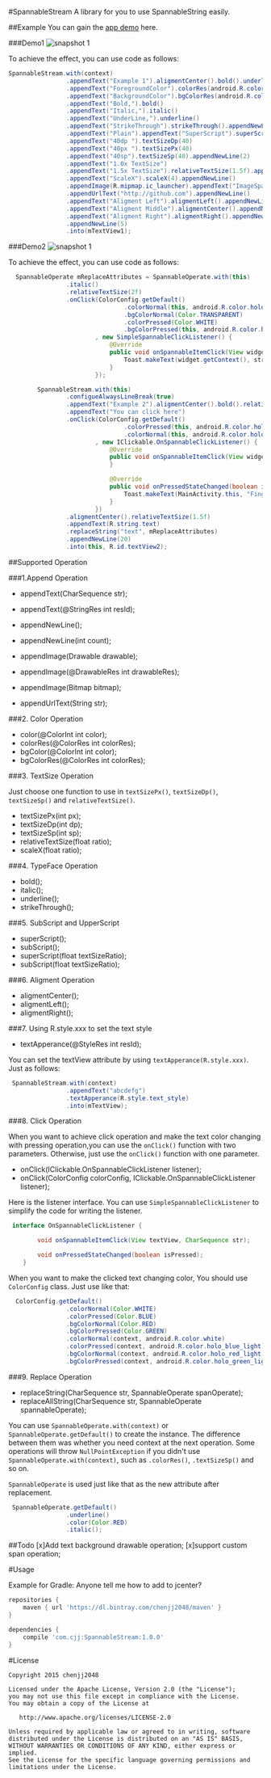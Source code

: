 #SpannableStream
A library for you to use SpannableString easily.

##Example
You can gain the [app demo](http://fir.im/tzl7) here.

###Demo1
![snapshot 1](https://raw.githubusercontent.com/chenjj2048/SpannableStream/master/snap/1.gif)

To achieve the effect, you can use code as follows:
```java
SpannableStream.with(context)
                .appendText("Example 1").aligmentCenter().bold().underline().relativeTextSize(1.5f).appendNewLine()
                .appendText("ForegroundColor").colorRes(android.R.color.holo_red_light).appendNewLine()
                .appendText("BackgroundColor").bgColorRes(android.R.color.holo_orange_light).color(Color.WHITE).appendNewLine(2)
                .appendText("Bold,").bold()
                .appendText("Italic,").italic()
                .appendText("UnderLine,").underline()
                .appendText("StrikeThrough").strikeThrough().appendNewLine().appendNewLine()
                .appendText("Plain").appendText("SuperScript").superScript().appendText("SubScript").subScript().appendNewLine(2)
                .appendText("40dp ").textSizeDp(40)
                .appendText("40px ").textSizePx(40)
                .appendText("40sp").textSizeSp(40).appendNewLine(2)
                .appendText("1.0x TextSize")
                .appendText("1.5x TextSize").relativeTextSize(1.5f).appendNewLine()
                .appendText("ScaleX").scaleX(4).appendNewLine()
                .appendImage(R.mipmap.ic_launcher).appendText("ImageSpan").colorRes(android.R.color.holo_green_light).appendNewLine()
                .appendUrlText("http://github.com").appendNewLine()
                .appendText("Aligment Left").aligmentLeft().appendNewLine()
                .appendText("Aligment Middle").aligmentCenter().appendNewLine()
                .appendText("Aligment Right").aligmentRight().appendNewLine(2)
                .appendNewLine(5)
                .into(mTextView1);

```
###Demo2
![snapshot 1](https://raw.githubusercontent.com/chenjj2048/SpannableStream/master/snap/2.gif)

To achieve the effect, you can use code as follows:
```java
  SpannableOperate mReplaceAttributes = SpannableOperate.with(this)
                .italic()
                .relativeTextSize(2f)
                .onClick(ColorConfig.getDefault()
                                .colorNormal(this, android.R.color.holo_blue_light)
                                .bgColorNormal(Color.TRANSPARENT)
                                .colorPressed(Color.WHITE)
                                .bgColorPressed(this, android.R.color.holo_red_light)
                        , new SimpleSpannableClickListener() {
                            @Override
                            public void onSpannableItemClick(View widget, CharSequence str) {
                                Toast.makeText(widget.getContext(), str, Toast.LENGTH_SHORT).show();
                            }
                        });

        SpannableStream.with(this)
                .configueAlwaysLineBreak(true)
                .appendText("Example 2").aligmentCenter().bold().relativeTextSize(1.5f).underline()
                .appendText("You can click here")
                .onClick(ColorConfig.getDefault()
                                .colorPressed(this, android.R.color.holo_green_light)
                                .colorNormal(this, android.R.color.holo_red_light)
                        , new IClickable.OnSpannableClickListener() {
                            @Override
                            public void onSpannableItemClick(View widget, CharSequence str) {
                            }

                            @Override
                            public void onPressedStateChanged(boolean isPressed) {
                                Toast.makeText(MainActivity.this, "Finger " + (isPressed ? "Down" : "Up"), Toast.LENGTH_SHORT).show();
                            }
                        })
                .aligmentCenter().relativeTextSize(1.5f)
                .appendText(R.string.text)
                .replaceString("text", mReplaceAttributes)
                .appendNewLine(20)
                .into(this, R.id.textView2);
```

##Supported Operation

###1.Append Operation

* appendText(CharSequence str);
* appendText(@StringRes int resId);

* appendNewLine();
* appendNewLine(int count);

* appendImage(Drawable drawable);
* appendImage(@DrawableRes int drawableRes);
* appendImage(Bitmap bitmap);

* appendUrlText(String str);

###2. Color Operation

* color(@ColorInt int color);
* colorRes(@ColorRes int colorRes);
* bgColor(@ColorInt int color);
* bgColorRes(@ColorRes int colorRes);
  

###3. TextSize Operation

  Just choose one function to use in `textSizePx()`, `textSizeDp()`, `textSizeSp()` and `relativeTextSize()`.

* textSizePx(int px);
* textSizeDp(int dp);
* textSizeSp(int sp);
* relativeTextSize(float ratio);
* scaleX(float ratio);

###4. TypeFace Operation

* bold();
* italic();
* underline();
* strikeThrough();

###5. SubScript and UpperScript

* superScript();
* subScript();
* superScript(float textSizeRatio);
* subScript(float textSizeRatio);
    

###6. Aligment Operation

* aligmentCenter();
* aligmentLeft();
* aligmentRight();
    

###7. Using R.style.xxx to set the text style

* textApperance(@StyleRes int resId);

You can set the textView attribute by using `textApperance(R.style.xxx)`. Just as follows:

```java
 SpannableStream.with(context)
                .appendText("abcdefg")
                .textApperance(R.style.text_style)
                .into(mTextView);
```

###8. Click Operation

When you want to achieve click operation and make the text color changing with pressing operation,you can use the `onClick()` function with two parameters. Otherwise, just use the `onClick()` function with one parameter.

* onClick(IClickable.OnSpannableClickListener listener);
* onClick(ColorConfig colorConfig, IClickable.OnSpannableClickListener listener);

Here is the listener interface. You can use `SimpleSpannableClickListener` to simplify the code for writing the listener.

```java
 interface OnSpannableClickListener {

        void onSpannableItemClick(View textView, CharSequence str);

        void onPressedStateChanged(boolean isPressed);
    }
```

When you want to make the clicked text changing color, You should use `ColorConfig` class. Just use like that:
```java
  ColorConfig.getDefault()
                .colorNormal(Color.WHITE)
                .colorPressed(Color.BLUE)
                .bgColorNormal(Color.RED)
                .bgColorPressed(Color.GREEN)
                .colorNormal(context, android.R.color.white)
                .colorPressed(context, android.R.color.holo_blue_light)
                .bgColorNormal(context, android.R.color.holo_red_light)
                .bgColorPressed(context, android.R.color.holo_green_light);
```

###9. Replace Operation

* replaceString(CharSequence str, SpannableOperate spanOperate);
* replaceAllString(CharSequence str, SpannableOperate spannableOperate);

You can use `SpannableOperate.with(context)` or `SpannableOperate.getDefault()` to create the instance. The difference between them was whether you need context at the next operation. Some operations will throw `NullPointException` if you didn't use `SpannableOperate.with(context)`, such as `.colorRes()`, `.textSizeSp()` and so on.

 `SpannableOperate` is used just like that as the new attribute after replacement.
```java
 SpannableOperate.getDefault()
                .underline()
                .color(Color.RED)
                .italic();
```

##Todo
[x]Add text background drawable operation;
[x]support custom span operation;


#Usage

Example for Gradle:
Anyone tell me how to add to jcenter?

```groovy
repositories {
    maven { url 'https://dl.bintray.com/chenjj2048/maven' }
}

dependencies {
    compile 'com.cjj:SpannableStream:1.0.0'
}
```

#License

    Copyright 2015 chenjj2048

    Licensed under the Apache License, Version 2.0 (the "License");
    you may not use this file except in compliance with the License.
    You may obtain a copy of the License at

       http://www.apache.org/licenses/LICENSE-2.0

    Unless required by applicable law or agreed to in writing, software
    distributed under the License is distributed on an "AS IS" BASIS,
    WITHOUT WARRANTIES OR CONDITIONS OF ANY KIND, either express or implied.
    See the License for the specific language governing permissions and
    limitations under the License.